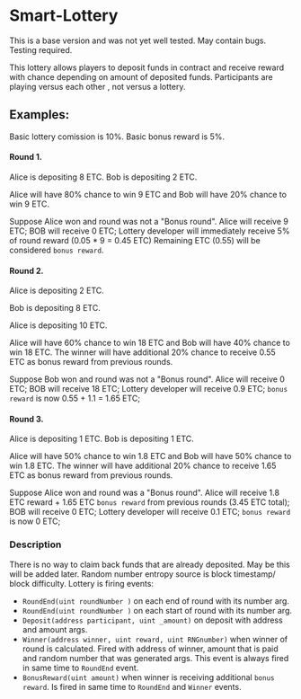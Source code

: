 # Smart-Lottery

This is a base version and was not yet well tested. May contain bugs. Testing required.

This lottery allows players to deposit funds in contract and receive reward with chance depending on amount of deposited funds. Participants are playing versus each other , not versus a lottery.

## Examples:

Basic lottery comission is 10%. Basic bonus reward is 5%.
#### Round 1.
Alice is depositing 8 ETC.
Bob is depositing 2 ETC.

Alice will have 80% chance to win 9 ETC and Bob will have 20% chance to win 9 ETC.

Suppose Alice won and round was not a "Bonus round".
Alice will receive 9 ETC;
BOB will receive 0 ETC;
Lottery developer will immediately receive 5% of round reward (0.05 * 9 = 0.45 ETC)
Remaining ETC (0.55) will be considered `bonus reward`.

#### Round 2.

Alice is depositing 2 ETC.

Bob is depositing 8 ETC.

Alice is depositing 10 ETC.

Alice will have 60% chance to win 18 ETC and Bob will have 40% chance to win 18 ETC.
The winner will have additional 20% chance to receive 0.55 ETC as bonus reward from previous rounds.

Suppose Bob won and round was not a "Bonus round".
Alice will receive 0 ETC;
BOB will receive 18 ETC;
Lottery developer will receive 0.9 ETC;
`bonus reward` is now 0.55 + 1.1 = 1.65 ETC;

#### Round 3.
Alice is depositing 1 ETC.
Bob is depositing 1 ETC.

Alice will have 50% chance to win 1.8 ETC and Bob will have 50% chance to win 1.8 ETC.
The winner will have additional 20% chance to receive 1.65 ETC as bonus reward from previous rounds.

Suppose Alice won and round was a "Bonus round".
Alice will receive 1.8 ETC reward + 1.65 ETC `bonus reward` from previous rounds (3.45 ETC total);
BOB will receive 0 ETC;
Lottery developer will receive 0.1 ETC;
`bonus reward` is now 0 ETC;

### Description
There is no way to claim back funds that are already deposited. May be this will be added later.
Random number entropy source is block timestamp/ block difficulty.
Lottery is firing events:
 - `RoundEnd(uint roundNumber )` on each end of round with its number arg.
 - `RoundEnd(uint roundNumber )` on each start of round with its number arg.
 - `Deposit(address participant, uint _amount)` on deposit with address and amount args.
 - `Winner(address winner, uint reward, uint RNGnumber)` when winner of round is calculated. Fired with address of winner, amount that is paid and random number that was generated args. This event is always fired in same time to `RoundEnd` event.
 - `BonusReward(uint amount)` when winner is receiving additional `bonus reward`. Is fired in same time to `RoundEnd` and `Winner` events.


